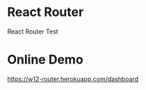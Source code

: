 # React Router

React Router Test

# Online Demo

<a href="https://w12-router.herokuapp.com/dashboard">https://w12-router.herokuapp.com/dashboard</a>